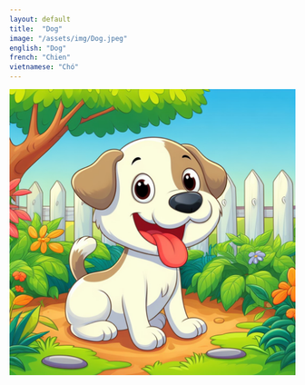 ```yaml
---
layout: default
title:  "Dog"
image: "/assets/img/Dog.jpeg"
english: "Dog"
french: "Chien"
vietnamese: "Chó"
---
```


![Dog](/assets/img/Dog.jpeg)